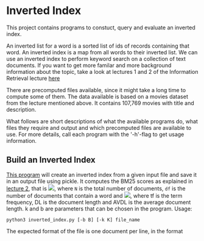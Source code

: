 # Inverted Index

This project contains programs to constuct, query and evaluate an inverted index.

An inverted list for a word is a sorted list of ids of records containing that word.
An inverted index is a map from all words to their inverted list.
We can use an inverted index to perform keyword search on a collection of text documents.
If you want to get more familar and more background information about the topic,
take a look at lectures 1 and 2 of the Information Retrieval lecture
[here](https://ad-wiki.informatik.uni-freiburg.de/teaching/InformationRetrievalWS1920 "Information Retrieval")

There are precomputed files available, since it might take a long time to compute some of them.
The data available is based on a movies dataset from the lecture mentioned above.
It contains 107,769 movies with title and description.

What follows are short descriptions of what the available programs do, what
files they require and output and which precomputed files are available to use.
For more details, call each program with the '-h'-flag to get usage information.


## Build an Inverted Index

[This program](inverted_index.py) will create an inverted index from a given input file and save it in an output file using pickle.
It computes the BM25 scores as explained in [lecture 2](https://daphne.informatik.uni-freiburg.de/ws1920/InformationRetrieval/svn/public/slides/lecture-02.pdf), that is
<img src="http://render.githubusercontent.com/render/math?math=tf^{*}\cdot\log_2\left(\frac{N}{df}\right)">,
where `N` is the total number of documents, `df` is the number of documents that contain a word and
<img src="http://render.githubusercontent.com/render/math?math=tf^{*}=\frac{tf\cdot\left(k+1\right)}{k\cdot\left(1-b+\frac{b\cdot DL}{AVDL}\right)+tf}">,
where tf is the term frequency, DL is the document length and AVDL is the average document length.
k and b are parameters that can be chosen in the program.
Usage:

```python3 inverted_index.py [-b B] [-k K] file_name```

The expected format of the file is one document per line, in the format <title>TAB<description>.
The program will automatically save the inverted index using pickle.
The output file will have the same base name, appended by "precomputed_ii.pkl"
Be careful, since the program will overwrite an existing file with the same name!

You can find a precomputed output file in the NFS folder (nfs/students/example-project)


## Query the Inverted Index

Run [this program](query_precomputed_ii.py) to query an inverted index. For
any amount of entered words, return movies whose description got the highest
BM25 scores.

To save time for building the inverted index, you can use the precomputed file
in the NFS folder as an input.


## Evaluate the Inverted Index

To evaluate an inverted index against a benchmark and compute the measures
precision at 3, precision at R and average precision, use
[this program](evaluate_inverted_index.py).


## Build a webapp

You can build a webapp that nicely outputs the evaluation using
[this program](www/webapp.py).
